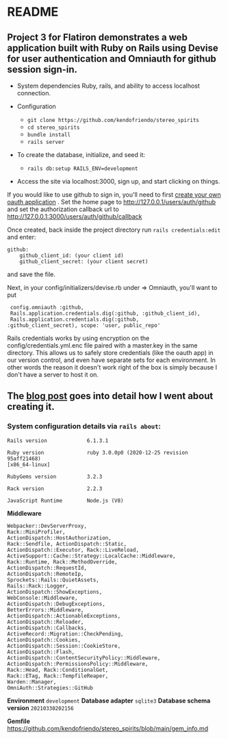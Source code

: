 # README

## Project 3 for Flatiron demonstrates a web application built with Ruby on Rails using Devise for user authentication and Omniauth for github session sign-in. 

* System dependencies
	Ruby, rails, and ability to access localhost connection.
	
* Configuration
	* `git clone https://github.com/kendofriendo/stereo_spirits`
	* `cd stereo_spirits`
	* `bundle install`
	* `rails server`

* To create the database, initialize, and seed it:
	* `rails db:setup RAILS_ENV=development`

* Access the site via localhost:3000, sign up, and start clicking on things.

If you would like to use github to sign in, you'll need to first [create your own oauth application](https://github.com/settings/developers) .
Set the home page to http://127.0.0.1/users/auth/github
and set the authorization callback url to http://127.0.0.1:3000/users/auth/github/callback

Once created, back inside the project directory run `rails credentials:edit` and enter:
 

    github:
        github_client_id: (your client id)
        github_client_secret: (your client secret)
and save the file.

Next, in your config/initializers/devise.rb under ⇒ Omniauth, you'll want to put 

     config.omniauth :github,
     Rails.application.credentials.dig(:github, :github_client_id),
     Rails.application.credentials.dig(:github, 
    :github_client_secret), scope: 'user, public_repo'

Rails credentials works by using encryption on the config/credentials.yml.enc file paired with a master.key in the same directory. This allows us to safely store credentials (like the oauth app) in our version control, and even have separate sets for each environment. In other words the reason it doesn't work right of the box is simply because I don't have a server to host it on.
## The [blog post](https://www.kendofriendo.com/project/3) goes into detail how I went about creating it.



### System configuration details via `rails about`:

    Rails version             6.1.3.1
    
    Ruby version              ruby 3.0.0p0 (2020-12-25 revision 95aff21468) 
    [x86_64-linux]
    
    RubyGems version          3.2.3
    
    Rack version              2.2.3
    
    JavaScript Runtime        Node.js (V8)

**Middleware** 

    Webpacker::DevServerProxy,
    Rack::MiniProfiler, 
    ActionDispatch::HostAuthorization,
    Rack::Sendfile, ActionDispatch::Static,
    ActionDispatch::Executor, Rack::LiveReload, ActiveSupport::Cache::Strategy::LocalCache::Middleware,
    Rack::Runtime, Rack::MethodOverride,
    ActionDispatch::RequestId,
    ActionDispatch::RemoteIp,
    Sprockets::Rails::QuietAssets,
    Rails::Rack::Logger,
    ActionDispatch::ShowExceptions,
    WebConsole::Middleware, 
    ActionDispatch::DebugExceptions,
    BetterErrors::Middleware,
    ActionDispatch::ActionableExceptions,
    ActionDispatch::Reloader,
    ActionDispatch::Callbacks,
    ActiveRecord::Migration::CheckPending,
    ActionDispatch::Cookies,
    ActionDispatch::Session::CookieStore,
    ActionDispatch::Flash,
    ActionDispatch::ContentSecurityPolicy::Middleware, ActionDispatch::PermissionsPolicy::Middleware,
    Rack::Head, Rack::ConditionalGet,
    Rack::ETag, Rack::TempfileReaper,
    Warden::Manager,
    OmniAuth::Strategies::GitHub

**Environment**
               `development`
**Database adapter**
          `sqlite3`
**Database schema version** 
  `20210330202156`

**Gemfile**
https://github.com/kendofriendo/stereo_spirits/blob/main/gem_info.md
<!--stackedit_data:
eyJoaXN0b3J5IjpbMTU0ODYyMzYxOCwyMDQ4ODUyOTcyLDIxMz
kzMTM5NTIsLTEwMTcyODg2MDcsLTY5NTY0MTU2OCw3NTU4NTA3
MywtNjU0NzY4Nzg1XX0=
-->